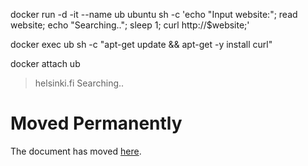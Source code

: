 docker run -d -it --name ub ubuntu sh -c 'echo "Input website:"; read website; echo "Searching.."; sleep 1; curl http://$website;'

docker exec ub sh -c "apt-get update && apt-get -y install curl"

docker attach ub

>helsinki.fi
Searching..
<!DOCTYPE HTML PUBLIC "-//IETF//DTD HTML 2.0//EN">
<html><head>
<title>301 Moved Permanently</title>
</head><body>
<h1>Moved Permanently</h1>
<p>The document has moved <a href="http://www.helsinki.fi/">here</a>.</p>
</body></html>